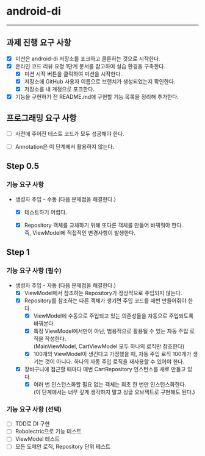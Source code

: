 # android-di

---

## 과제 진행 요구 사항
- [x] 미션은 android-di 저장소를 포크하고 클론하는 것으로 시작한다.
- [x] 온라인 코드 리뷰 요청 1단계 문서를 참고하여 실습 환경을 구축한다.
  - [x] 미션 시작 버튼을 클릭하여 미션을 시작한다.
  - [x] 저장소에 GitHub 사용자 이름으로 브랜치가 생성되었는지 확인한다.
  - [x] 저장소를 내 계정으로 포크한다.
- [x] 기능을 구현하기 전 README.md에 구현할 기능 목록을 정리해 추가한다.

## 프로그래밍 요구 사항
- [ ] 사전에 주어진 테스트 코드가 모두 성공해야 한다.
- [ ] Annotation은 이 단계에서 활용하지 않는다.


## Step 0.5
### 기능 요구 사항
- 생성자 주입 - 수동 (다음 문제점을 해결한다.)
  - [x] 테스트하기 어렵다.
  - [x] Repository 객체를 교체하기 위해 또다른 객체를 만들어 바꿔줘야 한다.  
  즉, ViewModel에 직접적인 변경사항이 발생한다.


## Step 1
### 기능 요구 사항 (필수)
- 생성자 주입 - 자동 (다음 문제점을 해결한다.)
  - [x] ViewModel에서 참조하는 Repository가 정상적으로 주입되지 않는다.
  - [x] Repository를 참조하는 다른 객체가 생기면 주입 코드를 매번 만들어줘야 한다.  
    - [x] ViewModel에 수동으로 주입되고 있는 의존성들을 자동으로 주입되도록 바꿔본다.
    - [x] 특정 ViewModel에서만이 아닌, 범용적으로 활용될 수 있는 자동 주입 로직을 작성한다.  
    (MainViewModel, CartViewModel 모두 하나의 로직만 참조한다)
    - [x] 100개의 ViewModel이 생긴다고 가정했을 때, 자동 주입 로직 100개가 생기는 것이 아니다. 하나의 자동 주입 로직을 재사용할 수 있어야 한다.
  - [x] 장바구니에 접근할 때마다 매번 CartRepository 인스턴스를 새로 만들고 있다.
    - [x] 여러 번 인스턴스화할 필요 없는 객체는 최초 한 번만 인스턴스화한다.  
    (이 단계에서는 너무 깊게 생각하지 말고 싱글 오브젝트로 구현해도 된다.)

### 기능 요구 사항 (선택)
- [ ] TDD로 DI 구현
- [ ] Robolectric으로 기능 테스트
- [ ] ViewModel 테스트
- [ ] 모든 도메인 로직, Repository 단위 테스트

